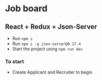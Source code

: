 # Job board
## React + Redux + Json-Server

- Run `npm i`
- Run `npm i -g json-server@0.17.4`
- Start the project using `npm run dev`

### To start
- Create Applicant and Recruiter to begin